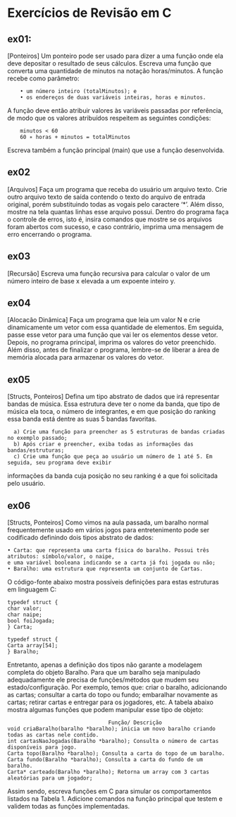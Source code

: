 # Exercícios de Revisão em C

## ex01: 
[Ponteiros] Um ponteiro pode ser usado para dizer a uma função onde ela deve depositar
o resultado de seus cálculos. Escreva uma função que converta uma quantidade de minutos na notação
horas/minutos. A função recebe como parâmetro:

        • um número inteiro (totalMinutos); e
        • os endereços de duas variáveis inteiras, horas e minutos.
A função deve então atribuir valores às variáveis passadas por referência, de modo que os valores atribuídos
respeitem as seguintes condições:

        minutos < 60
        60 ∗ horas + minutos = totalMinutos

Escreva também a função principal (main) que use a função desenvolvida.

## ex02
[Arquivos] Faça um programa que receba do usuário um arquivo texto. Crie outro arquivo
texto de saída contendo o texto do arquivo de entrada original, porém substituindo todas as vogais pelo
caractere ‘*’. Além disso, mostre na tela quantas linhas esse arquivo possui. Dentro do programa faça
o controle de erros, isto é, insira comandos que mostre se os arquivos foram abertos com sucesso, e caso
contrário, imprima uma mensagem de erro encerrando o programa.

## ex03
[Recursão] Escreva uma função recursiva para calcular o valor de um número inteiro de base
x elevada a um expoente inteiro y.

## ex04
[Alocacão Dinâmica] Faça um programa que leia um valor N e crie dinamicamente um
vetor com essa quantidade de elementos. Em seguida, passe esse vetor para uma função que vai ler os
elementos desse vetor. Depois, no programa principal, imprima os valores do vetor preenchido. Além disso,
antes de finalizar o programa, lembre-se de liberar a área de memória alocada para armazenar os valores do
vetor.

## ex05
[Structs, Ponteiros] Defina um tipo abstrato de dados que irá representar bandas de música.
Essa estrutura deve ter o nome da banda, que tipo de música ela toca, o número de integrantes, e em que
posição do ranking essa banda está dentre as suas 5 bandas favoritas.

      a) Crie uma função para preencher as 5 estruturas de bandas criadas no exemplo passado;
      b) Após criar e preencher, exiba todas as informações das bandas/estruturas;
      c) Crie uma função que peça ao usuário um número de 1 até 5. Em seguida, seu programa deve exibir
informações da banda cuja posição no seu ranking é a que foi solicitada pelo usuário.

## ex06
[Structs, Ponteiros] Como vimos na aula passada, um baralho normal frequentemente
usado em vários jogos para entretenimento pode ser codificado definindo dois tipos abstrato de dados:

    • Carta: que representa uma carta física do baralho. Possui três atributos: símbolo/valor, o naipe, 
    e uma variável booleana indicando se a carta já foi jogada ou não;
    • Baralho: uma estrutura que representa um conjunto de Cartas.
O código-fonte abaixo mostra possíveis definições para estas estruturas em linguagem C:

    typedef struct {
    char valor;
    char naipe;
    bool foiJogada;
    } Carta;

    typedef struct {
    Carta array[54];
    } Baralho;

Entretanto, apenas a definição dos tipos não garante a modelagem completa do objeto Baralho. Para que um baralho seja manipulado adequadamente ele precisa de funções/métodos que mudem seu estado/configuração. Por exemplo, temos que: criar o baralho, adicionando as cartas; consultar a carta do topo ou fundo; embaralhar novamente as cartas; retirar cartas e entregar para os jogadores, etc. A tabela abaixo mostra algumas funções que podem manipular esse tipo de objeto:

                                    Função/ Descrição
    void criaBaralho(baralho *baralho); inicia um novo baralho criando todas as cartas nele contido.
    int cartasNaoJogadas(Baralho *baralho); Consulta o número de cartas disponíveis para jogo.
    Carta topo(Baralho *baralho); Consulta a carta do topo de um baralho.
    Carta fundo(Baralho *baralho); Consulta a carta do fundo de um baralho.
    Carta* carteado(Baralho *baralho); Retorna um array com 3 cartas aleatórias para um jogador;
Assim sendo, escreva funções em C para simular os comportamentos listados na Tabela 1. Adicione comandos
na função principal que testem e validem todas as funções implementadas.

